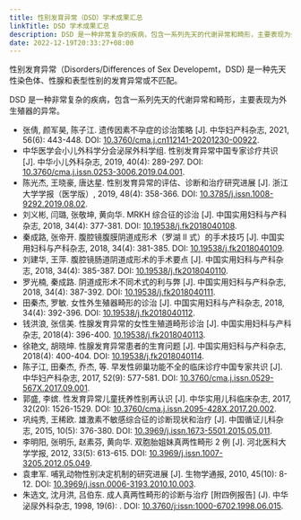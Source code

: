 ```yaml
---
title: 性别发育异常（DSD）学术成果汇总
linkTitle: DSD 学术成果汇总
description: DSD 是一种非常复杂的疾病，包含一系列先天的代谢异常和畸形，主要表现为外生殖器的异常。
date: 2022-12-19T20:33:27+08:00
---
```


性别发育异常（Disorders/Differences of Sex Developemt，DSD) 是一种先天性染色体、性腺和表型性别的发育异常或不匹配。

DSD 是一种非常复杂的疾病，包含一系列先天的代谢异常和畸形，主要表现为外生殖器的异常。

- 张倩, 颜军昊, 陈子江. 遗传因素不孕症的诊治策略 \[J]. 中华妇产科杂志, 2021, 56(6): 443-448. DOI: [10.3760/cma.j.cn112141-20201230-00922](https://doi.org/10.3760/cma.j.cn112141-20201230-00922).
- 中华医学会小儿外科学分会泌尿外科学组. 性别发育异常中国专家诊疗共识 \[J]. 中华小儿外科杂志, 2019, 40(4): 289-297. DOI: [10.3760/cma.j.issn.0253-3006.2019.04.001](https://doi.org/10.3760/cma.j.issn.0253-3006.2019.04.001).
- 陈光杰, 王晓豪, 唐达星. 性别发育异常的评估、诊断和治疗研究进展 \[J]. 浙江大学学报（医学版）, 2019, 48(4): 358-366. DOI: [10.3785/j.issn.1008-9292.2019.08.02](https://doi.org/10.3785/j.issn.1008-9292.2019.08.02).
- 刘义彬, 闫璐, 张敬坤, 黄向华. MRKH 综合征的诊治 \[J]. 中国实用妇科与产科杂志, 2018, 34(4): 377-381. DOI: [10.19538/j.fk2018040108](https://doi.org/10.19538/j.fk2018040108).
- 秦成路, 张帝开. 腹腔镜腹膜阴道成形术（罗湖 II 式）的手术技巧 \[J]. 中国实用妇科与产科杂志, 2018, 34(4): 381-385. DOI: [10.19538/j.fk2018040109](https://doi.org/10.19538/j.fk2018040109).
- 刘建华, 王萍. 腹腔镜肠道阴道成形术的手术要点 \[J]. 中国实用妇科与产科杂志, 2018, 34(4): 385-387. DOI: [10.19538/j.fk2018040110](https://doi.org/10.19538/j.fk2018040110).
- 罗光楠, 秦成路. 阴道成形术不同术式的利与弊 \[J]. 中国实用妇科与产科杂志, 2018, 34(4): 387-392. DOI: [10.19538/j.fk2018040111](https://doi.org/10.19538/j.fk2018040111).
- 田秦杰, 罗敏. 女性外生殖器畸形的诊治 \[J]. 中国实用妇科与产科杂志, 2018, 34(4): 392-396. DOI: [10.19538/j.fk2018040112](https://doi.org/10.19538/j.fk2018040112).
- 钱洪浪, 张信美. 性腺发育异常的女性生殖道畸形诊治 \[J]. 中国实用妇科与产科杂志, 2018(4): 396-400. [10.19538/j.fk2018040113](https://doi.org/10.19538/j.fk2018040113).
- 徐艳文, 胡晓坤. 性腺发育异常患者的生育问题 \[J]. 中国实用妇科与产科杂志, 2018(4): 400-404. DOI: [10.19538/j.fk2018040114](https://doi.org/10.19538/j.fk2018040114).
- 陈子江, 田秦杰, 乔杰, 等. 早发性卵巢功能不全的临床诊疗中国专家共识 \[J]. 中华妇产科杂志, 2017, 52(9): 577-581. DOI: [10.3760/cma.j.issn.0529-567X.2017.09.001](https://doi.org/10.3760/cma.j.issn.0529-567X.2017.09.001).
- 郭盛, 李嫔. 性发育异常儿童抚养性别再认识 \[J]. 中华实用儿科临床杂志, 2017, 32(20): 1526-1529. DOI: [10.3760/cma.j.issn.2095-428X.2017.20.002](https://doi.org/10.3760/cma.j.issn.2095-428X.2017.20.002).
- 巩纯秀, 王稀欧. 雄激素不敏感综合征的诊断现状和治疗 \[J]. 中国循证儿科杂志, 2015, 10(5): 376-380. DOI: [10.3969/j.issn.1673-5501.2015.05.011](https://doi.org/10.3969/j.issn.1673-5501.2015.05.011).
- 李明阳, 张明乐, 赵素芬, 黄向华. 双胞胎姐妹真两性畸形 2 例 \[J]. 河北医科大学学报, 2012, 33(5): 613-615. DOI: [10.3969/j.issn.1007-3205.2012.05.049](https://doi.org/10.3969/j.issn.1007-3205.2012.05.049).
- 袁聿军. 哺乳动物性别决定机制的研究进展 \[J]. 生物学通报, 2010, 45(10): 8-12. DOI: [10.3969/j.issn.0006-3193.2010.10.003](https://doi.org/10.3969/j.issn.0006-3193.2010.10.003).
- 朱选文, 沈月洪, 吕伯东. 成人真两性畸形的诊断与治疗 \[附四例报告] \(J). 中华泌尿外科杂志, 1998, 19(6): . DOI: [10.3760/j:issn:1000-6702.1998.06.015](https://doi.org/10.3760/j:issn:1000-6702.1998.06.015).

